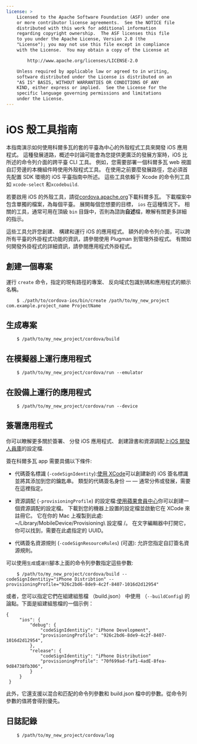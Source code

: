 ```yaml
---
license: >
    Licensed to the Apache Software Foundation (ASF) under one
    or more contributor license agreements.  See the NOTICE file
    distributed with this work for additional information
    regarding copyright ownership.  The ASF licenses this file
    to you under the Apache License, Version 2.0 (the
    "License"); you may not use this file except in compliance
    with the License.  You may obtain a copy of the License at

        http://www.apache.org/licenses/LICENSE-2.0

    Unless required by applicable law or agreed to in writing,
    software distributed under the License is distributed on an
    "AS IS" BASIS, WITHOUT WARRANTIES OR CONDITIONS OF ANY
    KIND, either express or implied.  See the License for the
    specific language governing permissions and limitations
    under the License.
---
```


# iOS 殼工具指南

本指南演示如何使用科爾多瓦的套的平臺為中心的外殼程式工具來開發 iOS 應用程式。 這種發展道路，概述中討論可能會為您提供更廣泛的發展方案時，iOS 比所述的命令列介面的跨平臺 CLI 工具。 例如，您需要部署一個科爾多瓦 web 視圖自訂旁邊的本機組件時使用外殼程式工具。 在使用之前要麼發展路徑，您必須首先配置 SDK 環境的 iOS 平臺指南中所述。 這些工具依賴于 Xcode 的命令列工具如 `xcode-select` 和`xcodebuild`.

若要啟用 iOS 的外殼工具，請從[cordova.apache.org][1]下載科爾多瓦。 下載檔案中包含單獨的檔案，為每個平臺。 展開每個您想要的目標， `ios` 在這種情況下。 相關的工具，通常可用在頂級 `bin` 目錄中，否則為諮詢**自述**檔，瞭解有關更多詳細的指示。

 [1]: http://cordova.apache.org

這些工具允許您創建、 構建和運行 iOS 的應用程式。 額外的命令列介面，可以跨所有平臺的外掛程式功能的資訊，請參閱使用 Plugman 到管理外掛程式。 有關如何開發外掛程式的詳細資訊，請參閱應用程式外掛程式。

## 創建一個專案

運行 `create` 命令，指定的現有路徑的專案、 反向域式包識別碼和應用程式的顯示名稱。

        $ ./path/to/cordova-ios/bin/create /path/to/my_new_project com.example.project_name ProjectName
    

## 生成專案

        $ /path/to/my_new_project/cordova/build
    

## 在模擬器上運行應用程式

        $ /path/to/my_new_project/cordova/run --emulator
    

## 在設備上運行的應用程式

        $ /path/to/my_new_project/cordova/run --device
    

## 簽署應用程式

你可以瞭解更多關於簽署、 分發 iOS 應用程式、 創建證書和資源調配上[iOS 開發人員庫][2]的設定檔.

 [2]: https://developer.apple.com/library/ios/documentation/IDEs/Conceptual/AppDistributionGuide/ConfiguringYourApp/ConfiguringYourApp.html

簽在科爾多瓦 app 需要具備以下條件:

*   代碼簽名標識 (`-codeSignIdentity`):[使用 XCode][3]可以創建新的 iOS 簽名標識並將其添加到您的鑰匙串。 類型的代碼簽名身份 — — 通常分佈或發展，需要在這裡指定。

*   資源調配 (`-provisioningProfile`) 的設定檔:[使用蘋果會員中心][4]你可以創建一個資源調配的設定檔。 下載到您的機器上設置的設定檔並啟動它在 XCode 來註冊它。 它在你的 Mac 上複製到此處: ~/Library/MobileDevice/Provisioning\ 設定檔 /。 在文字編輯器中打開它，你可以找到，需要在此處指定的 UUID。

*   代碼簽名資源規則 (`-codeSignResourceRules`) (可選): 允許您指定自訂簽名資源規則。

 [3]: https://developer.apple.com/library/ios/documentation/IDEs/Conceptual/AppDistributionGuide/MaintainingCertificates/MaintainingCertificates.html#//apple_ref/doc/uid/TP40012582-CH31-SW6
 [4]: https://developer.apple.com/library/ios/documentation/IDEs/Conceptual/AppDistributionGuide/MaintainingProfiles/MaintainingProfiles.html#//apple_ref/doc/uid/TP40012582-CH30-SW61

可以使用`生成`或`運行`腳本上面的命令列參數指定這些參數:

        $ /path/to/my_new_project/cordova/build --codeSignIdentitiy="iPhone Distribtion" --provisioningProfile="926c2bd6-8de9-4c2f-8407-1016d2d12954" 
    

或者，您可以指定它們在組建組態檔 （build.json） 中使用 （`--buildConfig`) 的論點。下面是組建組態檔的一個示例：

    {
         "ios": {
             "debug": {
                 "codeSignIdentitiy": "iPhone Development",
                 "provisioningProfile": "926c2bd6-8de9-4c2f-8407-1016d2d12954",
             },
             "release": {
                 "codeSignIdentitiy": "iPhone Distribution"
                 "provisioningProfile": "70f699ad-faf1-4adE-8fea-9d84738fb306",
             }
         }
     }
    

此外，它還支援以混合和匹配的命令列參數和 build.json 檔中的參數。從命令列參數的值將會得到優先。

## 日誌記錄

        $ /path/to/my_new_project/cordova/log